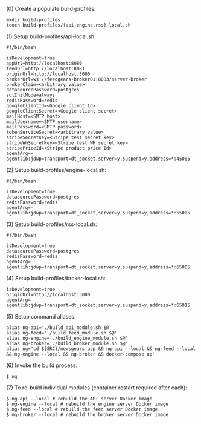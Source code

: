 (0) Create a populate build-profiles:

```
mkdir build-profiles 
touch build-profiles/{api,engine,rss}-local.sh
```

(1) Setup build-profiles/api-local.sh: 

```
#!/bin/bash

isDevelopment=true
appUrl=http://localhost:8080
feedUrl=http://localhost:8081
originUrl=http://localhost:3000
brokerUrl=ws://feedgears-broker01:8083/server-broker
brokerClaim=<arbitrary value>
datasourcePassword=postgres
sqlInitMode=always
redisPassword=redis
googleClientId=<Google client Id>
googleClientSecret=<Google client secret>
mailHost=<SMTP host>
mailUsername=<SMTP username>
mailPassword=<SMTP password>
tokenServiceSecret=<arbitrary value>
stripeSecretKey=<Stripe test secret key>
stripeWhSecretKey=<Stripe test WH secret key>
stripePriceId=<Stripe product price Id>
agentArg=-agentlib:jdwp=transport=dt_socket,server=y,suspend=y,address=*:45005
```

(2) Setup build-profiles/engine-local.sh: 

```
#!/bin/bash

isDevelopment=true
datasourcePassword=postgres
redisPassword=redis
agentArg=-agentlib:jdwp=transport=dt_socket,server=y,suspend=y,address=*:55005
```

(3) Setup build-profiles/rss-local.sh: 

```
#!/bin/bash

isDevelopment=true
datasourcePassword=postgres
redisPassword=redis
agentArg=-agentlib:jdwp=transport=dt_socket,server=y,suspend=y,address=*:65005
```

(4) Setup build-profiles/broker-local.sh: 

```
isDevelopment=true
originUrl=http://localhost:3000
agentArg=-agentlib:jdwp=transport=dt_socket,server=y,suspend=y,address=*:65015
```

(5) Setup command aliases: 

```
alias ng-api='./build_api_module.sh $@'
alias ng-feed='./build_feed_module.sh $@'
alias ng-engine='./build_engine_module.sh $@'
alias ng-broker='./build_broker_module.sh $@'
alias ng='cd ${SRC}/newsgears-app && ng-api --local && ng-feed --local && ng-engine --local && ng-broker && docker-compose up'
```

(6) Invoke the build process: 

```
$ ng
```

(7) To re-build individual modules (container restart required after each): 

```
$ ng-api --local # rebuild the API server Docker image 
$ ng-engine --local # rebuild the engine server Docker image 
$ ng-feed --local # rebuild the feed server Docker image
$ ng-broker --local # rebuild the broker server Docker image  
```
